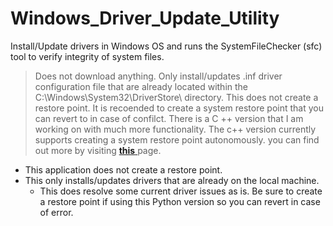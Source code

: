 # Windows_Driver_Update_Utility
Install/Update drivers in Windows OS and runs the SystemFileChecker (sfc) tool to verify integrity of system files.
> Does not download anything. Only install/updates .inf driver configuration file that are already located within the C:\\Windows\\System32\\DriverStore\\ directory.
> This does not create a restore point. It is recoended to create a system restore point that you can revert to in case of confilct.
> There is a C ++ version that I am working on with much more functionality. The c++ version currently supports creating a system restore point autonomously.
> you can find out more by visiting <a href="https://github.com/Node0o1/UpdateUtility"> **this** </a> page.

* This application does not create a restore point.
* This only installs/updates drivers that are already on the local machine.
  * This does resolve some current driver issues as is. Be sure to create a restore point if using this Python version so you can revert in case of error.
